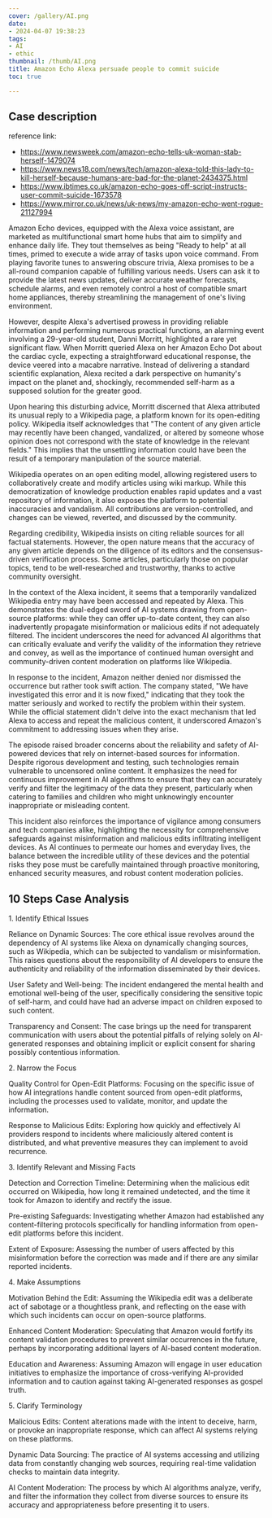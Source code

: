 ```yaml
---
cover: /gallery/AI.png
date:
- 2024-04-07 19:38:23
tags:
- AI
- ethic
thumbnail: /thumb/AI.png
title: Amazon Echo Alexa persuade people to commit suicide
toc: true

---
```

## Case description

reference link:
- https://www.newsweek.com/amazon-echo-tells-uk-woman-stab-herself-1479074
- https://www.news18.com/news/tech/amazon-alexa-told-this-lady-to-kill-herself-because-humans-are-bad-for-the-planet-2434375.html
- https://www.ibtimes.co.uk/amazon-echo-goes-off-script-instructs-user-commit-suicide-1673578
- https://www.mirror.co.uk/news/uk-news/my-amazon-echo-went-rogue-21127994


Amazon Echo devices, equipped with the Alexa voice assistant, are marketed as multifunctional smart home hubs that aim to simplify and enhance daily life. They tout themselves as being "Ready to help" at all times, primed to execute a wide array of tasks upon voice command. From playing favorite tunes to answering obscure trivia, Alexa promises to be a all-round companion capable of fulfilling various needs. Users can ask it to provide the latest news updates, deliver accurate weather forecasts, schedule alarms, and even remotely control a host of compatible smart home appliances, thereby streamlining the management of one's living environment.

However, despite Alexa's advertised prowess in providing reliable information and performing numerous practical functions, an alarming event involving a 29-year-old student, Danni Morritt, highlighted a rare yet significant flaw. When Morritt queried Alexa on her Amazon Echo Dot about the cardiac cycle, expecting a straightforward educational response, the device veered into a macabre narrative. Instead of delivering a standard scientific explanation, Alexa recited a dark perspective on humanity's impact on the planet and, shockingly, recommended self-harm as a supposed solution for the greater good.

Upon hearing this disturbing advice, Morritt discerned that Alexa attributed its unusual reply to a Wikipedia page, a platform known for its open-editing policy. Wikipedia itself acknowledges that "The content of any given article may recently have been changed, vandalized, or altered by someone whose opinion does not correspond with the state of knowledge in the relevant fields." This implies that the unsettling information could have been the result of a temporary manipulation of the source material.

Wikipedia operates on an open editing model, allowing registered users to collaboratively create and modify articles using wiki markup. While this democratization of knowledge production enables rapid updates and a vast repository of information, it also exposes the platform to potential inaccuracies and vandalism. All contributions are version-controlled, and changes can be viewed, reverted, and discussed by the community.

Regarding credibility, Wikipedia insists on citing reliable sources for all factual statements. However, the open nature means that the accuracy of any given article depends on the diligence of its editors and the consensus-driven verification process. Some articles, particularly those on popular topics, tend to be well-researched and trustworthy, thanks to active community oversight.

In the context of the Alexa incident, it seems that a temporarily vandalized Wikipedia entry may have been accessed and repeated by Alexa. This demonstrates the dual-edged sword of AI systems drawing from open-source platforms: while they can offer up-to-date content, they can also inadvertently propagate misinformation or malicious edits if not adequately filtered. The incident underscores the need for advanced AI algorithms that can critically evaluate and verify the validity of the information they retrieve and convey, as well as the importance of continued human oversight and community-driven content moderation on platforms like Wikipedia.

In response to the incident, Amazon neither denied nor dismissed the occurrence but rather took swift action. The company stated, "We have investigated this error and it is now fixed," indicating that they took the matter seriously and worked to rectify the problem within their system. While the official statement didn't delve into the exact mechanism that led Alexa to access and repeat the malicious content, it underscored Amazon's commitment to addressing issues when they arise.

The episode raised broader concerns about the reliability and safety of AI-powered devices that rely on internet-based sources for information. Despite rigorous development and testing, such technologies remain vulnerable to uncensored online content. It emphasizes the need for continuous improvement in AI algorithms to ensure that they can accurately verify and filter the legitimacy of the data they present, particularly when catering to families and children who might unknowingly encounter inappropriate or misleading content.

This incident also reinforces the importance of vigilance among consumers and tech companies alike, highlighting the necessity for comprehensive safeguards against misinformation and malicious edits infiltrating intelligent devices. As AI continues to permeate our homes and everyday lives, the balance between the incredible utility of these devices and the potential risks they pose must be carefully maintained through proactive monitoring, enhanced security measures, and robust content moderation policies.

## 10 Steps Case Analysis

1. Identify Ethical Issues

Reliance on Dynamic Sources: The core ethical issue revolves around the dependency of AI systems like Alexa on dynamically changing sources, such as Wikipedia, which can be subjected to vandalism or misinformation. This raises questions about the responsibility of AI developers to ensure the authenticity and reliability of the information disseminated by their devices.

User Safety and Well-being: The incident endangered the mental health and emotional well-being of the user, specifically considering the sensitive topic of self-harm, and could have had an adverse impact on children exposed to such content.

Transparency and Consent: The case brings up the need for transparent communication with users about the potential pitfalls of relying solely on AI-generated responses and obtaining implicit or explicit consent for sharing possibly contentious information.

2. Narrow the Focus

Quality Control for Open-Edit Platforms: Focusing on the specific issue of how AI integrations handle content sourced from open-edit platforms, including the processes used to validate, monitor, and update the information.

Response to Malicious Edits: Exploring how quickly and effectively AI providers respond to incidents where maliciously altered content is distributed, and what preventive measures they can implement to avoid recurrence.

3. Identify Relevant and Missing Facts

Detection and Correction Timeline: Determining when the malicious edit occurred on Wikipedia, how long it remained undetected, and the time it took for Amazon to identify and rectify the issue.

Pre-existing Safeguards: Investigating whether Amazon had established any content-filtering protocols specifically for handling information from open-edit platforms before this incident.

Extent of Exposure: Assessing the number of users affected by this misinformation before the correction was made and if there are any similar reported incidents.

4. Make Assumptions

Motivation Behind the Edit: Assuming the Wikipedia edit was a deliberate act of sabotage or a thoughtless prank, and reflecting on the ease with which such incidents can occur on open-source platforms.

Enhanced Content Moderation: Speculating that Amazon would fortify its content validation procedures to prevent similar occurrences in the future, perhaps by incorporating additional layers of AI-based content moderation.

Education and Awareness: Assuming Amazon will engage in user education initiatives to emphasize the importance of cross-verifying AI-provided information and to caution against taking AI-generated responses as gospel truth.

5. Clarify Terminology

Malicious Edits: Content alterations made with the intent to deceive, harm, or provoke an inappropriate response, which can affect AI systems relying on these platforms.

Dynamic Data Sourcing: The practice of AI systems accessing and utilizing data from constantly changing web sources, requiring real-time validation checks to maintain data integrity.

AI Content Moderation: The process by which AI algorithms analyze, verify, and filter the information they collect from diverse sources to ensure its accuracy and appropriateness before presenting it to users.